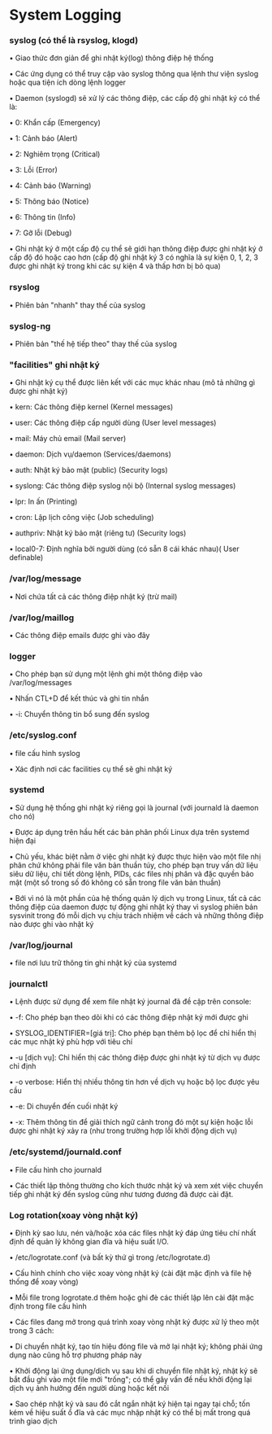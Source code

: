 # System Logging

### syslog (có thể là rsyslog, klogd)  

• Giao thức đơn giản để ghi nhật ký(log) thông điệp hệ thống

• Các ứng dụng có thể truy cập vào syslog thông qua lệnh thư viện syslog hoặc qua tiện ích dòng lệnh logger  

• Daemon (syslogd) sẽ xử lý các thông điệp, các cấp độ ghi nhật ký có thể là:        
   
   • 0: Khẩn cấp (Emergency) 
   
   • 1: Cảnh báo (Alert) 
   
   • 2: Nghiêm trọng (Critical) 
   
   • 3: Lỗi (Error) 
   
   • 4: Cảnh báo (Warning) 
   
   • 5: Thông báo (Notice) 
   
   • 6: Thông tin (Info) 
   
   • 7: Gỡ lỗi (Debug)  

• Ghi nhật ký ở một cấp độ cụ thể sẽ giới hạn thông điệp được ghi nhật ký ở cấp độ đó hoặc cao hơn (cấp độ ghi nhật ký 3 có nghĩa là sự kiện 0, 1, 2, 3 được ghi nhật ký trong khi các sự kiện 4 và thấp hơn bị bỏ qua)

### rsyslog  
 
• Phiên bản "nhanh" thay thế của syslog

### syslog-ng

• Phiên bản "thế hệ tiếp theo" thay thế của syslog

### "facilities" ghi nhật ký

• Ghi nhật ký cụ thể được liên kết với các mục khác nhau (mô tả những gì được ghi nhật ký)  
   
   • kern: Các thông điệp kernel (Kernel messages) 
   
   • user: Các thông điệp cấp người dùng (User level messages) 
   
   • mail: Máy chủ email (Mail server) 
   
   • daemon: Dịch vụ/daemon (Services/daemons) 
   
   • auth: Nhật ký bảo mật (public) (Security logs) 
   
   • syslong: Các thông điệp syslog nội bộ (Internal syslog messages) 
   
   • lpr: In ấn (Printing) 
   
   • cron: Lập lịch công việc (Job scheduling) 
   
   • authpriv: Nhật ký bảo mật (riêng tư) (Security logs) 
   
   • local0-7: Định nghĩa bởi người dùng (có sẵn 8 cái khác nhau)( User definable)

### /var/log/message

• Nơi chứa tất cả các thông điệp nhật ký (trừ mail)

### /var/log/maillog

• Các thông điệp emails được ghi vào đây

### logger

• Cho phép bạn sử dụng một lệnh ghi một thông điệp vào /var/log/messages  

• Nhấn CTL+D để kết thúc và ghi tin nhắn  

• -i: Chuyển thông tin bổ sung đến syslog 

### /etc/syslog.conf

• file cấu hình syslog  

• Xác định nơi các facilities cụ thể sẽ ghi nhật ký

### systemd

• Sử dụng hệ thống ghi nhật ký riêng gọi là journal (với journald là daemon cho nó)  

• Được áp dụng trên hầu hết các bản phân phối Linux dựa trên systemd hiện đại 

• Chủ yếu, khác biệt nằm ở việc ghi nhật ký được thực hiện vào một file nhị phân chứ  không phải file văn bản thuần túy, cho phép bạn truy vấn dữ liệu siêu dữ liệu, chi tiết dòng lệnh, PIDs, các files nhị phân và đặc quyền bảo mật (một số trong số đó không có sẵn trong file văn bản thuần)  

• Bới vì nó là một phần của hệ thống quản lý dịch vụ trong Linux, tất cả các thông điệp của daemon được tự động ghi nhật ký thay vì syslog phiên bản sysvinit trong đó mỗi dịch vụ chịu trách nhiệm về cách và những thông điệp nào được ghi vào nhật ký

### /var/log/journal  

• file nơi lưu trữ thông tin ghi nhật ký của systemd

### journalctl

• Lệnh được sử dụng để xem file nhật ký journal đã đề cập trên console: 
   
   •  -f: Cho phép bạn theo dõi khi có các thông điệp nhật ký mới được ghi  
   
   •  SYSLOG_IDENTIFIER=[giá trị]: Cho phép bạn thêm bộ lọc để chỉ hiển thị các mục nhật ký phù hợp với tiêu chí  
   
   •  -u [dịch vụ]: Chỉ hiển thị các thông điệp được ghi nhật ký từ dịch vụ được chỉ định  
   
   •  -o verbose: Hiển thị nhiều thông tin hơn về dịch vụ hoặc bộ lọc được yêu cầu  
   
   •  -e: Di chuyển đến cuối nhật ký  
   
   •  -x: Thêm thông tin để giải thích ngữ cảnh trong đó một sự kiện hoặc lỗi được ghi nhật ký xảy ra (như trong trường hợp lỗi khởi động dịch vụ)

### /etc/systemd/journald.conf  

• File cấu hình cho journald

• Các thiết lập thông thường cho kích thước nhật ký và xem xét việc chuyển tiếp ghi nhật ký đến syslog cũng như tương đương đã được cài đặt.

### Log rotation(xoay vòng nhật ký)

• Định kỳ sao lưu, nén và/hoặc xóa các files nhật ký đáp ứng tiêu chí nhất định để quản lý không gian đĩa và hiệu suất I/O.  

• /etc/logrotate.conf (và bất kỳ thứ gì trong /etc/logrotate.d)  

• Cấu hình chính cho việc xoay vòng nhật ký (cài đặt mặc định và file hệ thống để xoay  vòng)  

• Mỗi file trong logrotate.d thêm hoặc ghi đè các thiết lập lên cài đặt mặc định trong file cấu hình

• Các files đang mở trong quá trình xoay vòng nhật ký được xử lý theo một trong 3 cách:  

   •  Di chuyển nhật ký, tạo tín hiệu đóng file và mở lại nhật ký; không phải ứng dụng nào cũng hỗ trợ phương pháp này  
   
   •  Khởi động lại ứng dụng/dịch vụ sau khi di chuyển file nhật ký, nhật ký sẽ bắt đầu ghi vào một file mới "trống"; có thể gây vấn đề nếu khởi động lại dịch vụ ảnh hưởng đến người dùng hoặc kết nối  
   
   •  Sao chép nhật ký và sau đó cắt ngắn nhật ký hiện tại ngay tại chỗ; tốn kém về hiệu suất ổ đĩa và các mục nhập nhật ký có thể bị mất trong quá trình giao dịch 